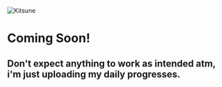 ![Kitsune](https://raw.githubusercontent.com/trashbxg/Ecchi/master/assets/kitsunegithub.png)

# Coming Soon!

## Don't expect anything to work as intended atm, i'm just uploading my daily progresses.

